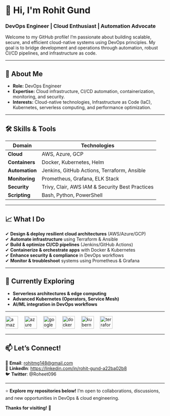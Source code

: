 # **👋 Hi, I'm Rohit Gund**  
### **DevOps Engineer | Cloud Enthusiast | Automation Advocate**  
Welcome to my GitHub profile! I’m passionate about building scalable, secure, and efficient cloud-native systems using DevOps principles. My goal is to bridge development and operations through automation, robust CI/CD pipelines, and infrastructure as code.

---  

## **🚀 About Me**  
- **Role:** DevOps Engineer  
- **Expertise:** Cloud infrastructure, CI/CD automation, containerization, monitoring, and security.  
- **Interests:** Cloud-native technologies, Infrastructure as Code (IaC), Kubernetes, serverless computing, and performance optimization.  

---  

## **🛠️ Skills & Tools**  

| **Domain**          | **Technologies**                          |  
|---------------------|------------------------------------------|  
| **Cloud**           | AWS, Azure, GCP                          |  
| **Containers**      | Docker, Kubernetes, Helm                 |  
| **Automation**      | Jenkins, GitHub Actions, Terraform, Ansible |  
| **Monitoring**      | Prometheus, Grafana, ELK Stack           |  
| **Security**        | Trivy, Clair, AWS IAM & Security Best Practices |  
| **Scripting**       | Bash, Python, PowerShell                 |  

---  

## **📈 What I Do**  
✔ **Design & deploy resilient cloud architectures** (AWS/Azure/GCP)  
✔ **Automate infrastructure** using Terraform & Ansible  
✔ **Build & optimize CI/CD pipelines** (Jenkins/GitHub Actions)  
✔ **Containerize & orchestrate apps** with Docker & Kubernetes  
✔ **Enhance security & compliance** in DevOps workflows  
✔ **Monitor & troubleshoot** systems using Prometheus & Grafana  

---  

## **🌱 Currently Exploring**  
- **Serverless architectures & edge computing**  
- **Advanced Kubernetes (Operators, Service Mesh)**  
- **AI/ML integration in DevOps workflows**  

---  

<div align="left">
  <img src="https://cdn.jsdelivr.net/gh/devicons/devicon/icons/amazonwebservices/amazonwebservices-line-wordmark.svg" height="40" alt="amazonwebservices logo"  />
  <img width="12" />
  <img src="https://cdn.jsdelivr.net/gh/devicons/devicon/icons/azure/azure-original.svg" height="40" alt="azure logo"  />
  <img width="12" />
  <img src="https://cdn.jsdelivr.net/gh/devicons/devicon/icons/googlecloud/googlecloud-original.svg" height="40" alt="googlecloud logo"  />
  <img width="12" />
  <img src="https://cdn.jsdelivr.net/gh/devicons/devicon/icons/docker/docker-original.svg" height="40" alt="docker logo"  />
  <img width="12" />
  <img src="https://cdn.jsdelivr.net/gh/devicons/devicon/icons/kubernetes/kubernetes-plain.svg" height="40" alt="kubernetes logo"  />
  <img width="12" />
  <img src="https://cdn.jsdelivr.net/gh/devicons/devicon/icons/terraform/terraform-original.svg" height="40" alt="terraform logo"  />
</div>

---

## **📫 Let’s Connect!**  
📧 **Email**: rohitmg148@gmail.com  
🔗 **LinkedIn**: https://linkedin.com/in/rohit-gund-a22ba02b8  
🐦 **Twitter**: @Roheet096  

---  

⭐ **Explore my repositories below!** I’m open to collaborations, discussions, and new opportunities in DevOps & cloud engineering.  

**Thanks for visiting!** 🚀
